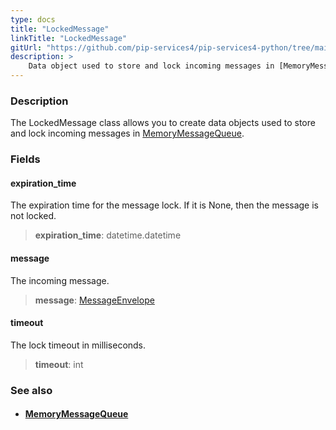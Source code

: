 ```yaml
---
type: docs
title: "LockedMessage"
linkTitle: "LockedMessage"
gitUrl: "https://github.com/pip-services4/pip-services4-python/tree/main/pip-services4-messaging-python"
description: >
    Data object used to store and lock incoming messages in [MemoryMessageQueue](../memory_message_queue).  
---
```


### Description

The LockedMessage class allows you to create data objects used to store and lock incoming messages in [MemoryMessageQueue](../memory_message_queue).  

### Fields

<span class="hide-title-link">

#### expiration_time
The expiration time for the message lock. 
If it is None, then the message is not locked.

> **expiration_time**: datetime.datetime

#### message
The incoming message.

> **message**: [MessageEnvelope](../message_envelope)

#### timeout
The lock timeout in milliseconds.

> **timeout**: int

</span>


### See also
- #### [MemoryMessageQueue](../memory_message_queue)

